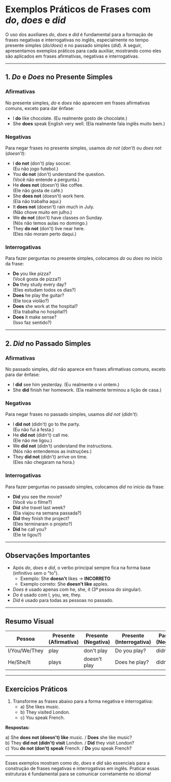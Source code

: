 
# Exemplos Práticos de Frases com *do*, *does* e *did*

O uso dos auxiliares *do*, *does* e *did* é fundamental para a formação de frases negativas e interrogativas no inglês, especialmente no tempo presente simples (*do/does*) e no passado simples (*did*). A seguir, apresentamos exemplos práticos para cada auxiliar, mostrando como eles são aplicados em frases afirmativas, negativas e interrogativas.

---

## 1. *Do* e *Does* no Presente Simples

### Afirmativas

No presente simples, *do* e *does* não aparecem em frases afirmativas comuns, exceto para dar ênfase:

- I **do** like chocolate. (Eu realmente gosto de chocolate.)
- She **does** speak English very well. (Ela realmente fala inglês muito bem.)

### Negativas

Para negar frases no presente simples, usamos *do not* (*don't*) ou *does not* (*doesn't*):

- I **do not** (don't) play soccer.  
  (Eu não jogo futebol.)
- You **do not** (don't) understand the question.  
  (Você não entende a pergunta.)
- He **does not** (doesn't) like coffee.  
  (Ele não gosta de café.)
- She **does not** (doesn't) work here.  
  (Ela não trabalha aqui.)
- It **does not** (doesn't) rain much in July.  
  (Não chove muito em julho.)
- We **do not** (don't) have classes on Sunday.  
  (Nós não temos aulas no domingo.)
- They **do not** (don't) live near here.  
  (Eles não moram perto daqui.)

### Interrogativas

Para fazer perguntas no presente simples, colocamos *do* ou *does* no início da frase:

- **Do** you like pizza?  
  (Você gosta de pizza?)
- **Do** they study every day?  
  (Eles estudam todos os dias?)
- **Does** he play the guitar?  
  (Ele toca violão?)
- **Does** she work at the hospital?  
  (Ela trabalha no hospital?)
- **Does** it make sense?  
  (Isso faz sentido?)

---

## 2. *Did* no Passado Simples

### Afirmativas

No passado simples, *did* não aparece em frases afirmativas comuns, exceto para dar ênfase:

- I **did** see him yesterday. (Eu realmente o vi ontem.)
- She **did** finish her homework. (Ela realmente terminou a lição de casa.)

### Negativas

Para negar frases no passado simples, usamos *did not* (*didn't*):

- I **did not** (didn't) go to the party.  
  (Eu não fui à festa.)
- He **did not** (didn't) call me.  
  (Ele não me ligou.)
- We **did not** (didn't) understand the instructions.  
  (Nós não entendemos as instruções.)
- They **did not** (didn't) arrive on time.  
  (Eles não chegaram na hora.)

### Interrogativas

Para fazer perguntas no passado simples, colocamos *did* no início da frase:

- **Did** you see the movie?  
  (Você viu o filme?)
- **Did** she travel last week?  
  (Ela viajou na semana passada?)
- **Did** they finish the project?  
  (Eles terminaram o projeto?)
- **Did** he call you?  
  (Ele te ligou?)

---

## Observações Importantes

- Após *do*, *does* e *did*, o verbo principal sempre fica na forma base (infinitivo sem o "to").
  - Exemplo: She **doesn't** likes → **INCORRETO**
  - Exemplo correto: She **doesn't like** apples.
- *Does* é usado apenas com he, she, it (3ª pessoa do singular).
- *Do* é usado com I, you, we, they.
- *Did* é usado para todas as pessoas no passado.

---

## Resumo Visual

| Pessoa         | Presente (Afirmativa) | Presente (Negativa) | Presente (Interrogativa) | Passado (Negativa) | Passado (Interrogativa) |
|----------------|----------------------|---------------------|--------------------------|--------------------|-------------------------|
| I/You/We/They  | play                 | don't play          | Do you play?             | didn't play        | Did you play?           |
| He/She/It      | plays                | doesn't play        | Does he play?            | didn't play        | Did he play?            |

---

## Exercícios Práticos

1. Transforme as frases abaixo para a forma negativa e interrogativa:
   - a) She likes music.
   - b) They visited London.
   - c) You speak French.

**Respostas:**

a) She **does not (doesn't) like** music. / **Does** she like music?  
b) They **did not (didn't) visit** London. / **Did** they visit London?  
c) You **do not (don't) speak** French. / **Do** you speak French?

---

Esses exemplos mostram como *do*, *does* e *did* são essenciais para a construção de frases negativas e interrogativas em inglês. Praticar essas estruturas é fundamental para se comunicar corretamente no idioma!
```
